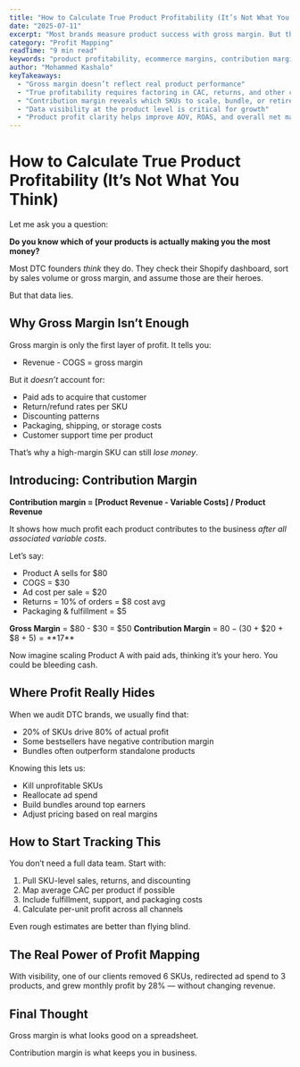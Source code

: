 ```yaml
---
title: "How to Calculate True Product Profitability (It’s Not What You Think)"
date: "2025-07-11"
excerpt: "Most brands measure product success with gross margin. But that only tells half the story. Learn how to calculate true profitability at the SKU level."
category: "Profit Mapping"
readTime: "9 min read"
keywords: "product profitability, ecommerce margins, contribution margin, sku profitability, dtc audit, shopify analytics"
author: "Mohammed Kashalo"
keyTakeaways:
  - "Gross margin doesn’t reflect real product performance"
  - "True profitability requires factoring in CAC, returns, and other costs"
  - "Contribution margin reveals which SKUs to scale, bundle, or retire"
  - "Data visibility at the product level is critical for growth"
  - "Product profit clarity helps improve AOV, ROAS, and overall net margin"
---
```


# How to Calculate True Product Profitability (It’s Not What You Think)

Let me ask you a question:

**Do you know which of your products is actually making you the most money?**

Most DTC founders *think* they do. They check their Shopify dashboard, sort by sales volume or gross margin, and assume those are their heroes.

But that data lies.

## Why Gross Margin Isn’t Enough

Gross margin is only the first layer of profit. It tells you:

- Revenue - COGS = gross margin

But it *doesn’t* account for:

- Paid ads to acquire that customer
- Return/refund rates per SKU
- Discounting patterns
- Packaging, shipping, or storage costs
- Customer support time per product

That’s why a high-margin SKU can still *lose money*.

## Introducing: Contribution Margin

**Contribution margin = [Product Revenue - Variable Costs] / Product Revenue**

It shows how much profit each product contributes to the business *after all associated variable costs*.

Let’s say:

- Product A sells for $80
- COGS = $30
- Ad cost per sale = $20
- Returns = 10% of orders = $8 cost avg
- Packaging & fulfillment = $5

**Gross Margin** = $80 - $30 = $50
**Contribution Margin** = $80 - ($30 + $20 + $8 + $5) = **$17**

Now imagine scaling Product A with paid ads, thinking it’s your hero. You could be bleeding cash.

## Where Profit Really Hides

When we audit DTC brands, we usually find that:

- 20% of SKUs drive 80% of actual profit
- Some bestsellers have negative contribution margin
- Bundles often outperform standalone products

Knowing this lets us:

- Kill unprofitable SKUs
- Reallocate ad spend
- Build bundles around top earners
- Adjust pricing based on real margins

## How to Start Tracking This

You don’t need a full data team. Start with:

1. Pull SKU-level sales, returns, and discounting
2. Map average CAC per product if possible
3. Include fulfillment, support, and packaging costs
4. Calculate per-unit profit across all channels

Even rough estimates are better than flying blind.

## The Real Power of Profit Mapping

With visibility, one of our clients removed 6 SKUs, redirected ad spend to 3 products, and grew monthly profit by 28% — without changing revenue.

## Final Thought

Gross margin is what looks good on a spreadsheet.

Contribution margin is what keeps you in business.
